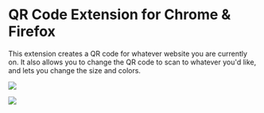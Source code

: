 # QR Code Extension for Chrome & Firefox

This extension creates a QR code for whatever website you are currently on. It also allows you to change the QR code to scan to whatever you'd like, and lets you change the size and colors.

<a href="https://addons.mozilla.org/en-US/firefox/addon/qr-code-generator-editor/" target="_blank"><img src="https://blog.mozilla.org/addons/files/2015/11/get-the-addon.png"></a>


<a href="https://chromewebstore.google.com/detail/qr-code-generator/gamilkknopakceklkiiibbcfooaaccgn" target="_blank"><img src="https://user-images.githubusercontent.com/585534/107280622-91a8ea80-6a26-11eb-8d07-77c548b28665.png"></a>
